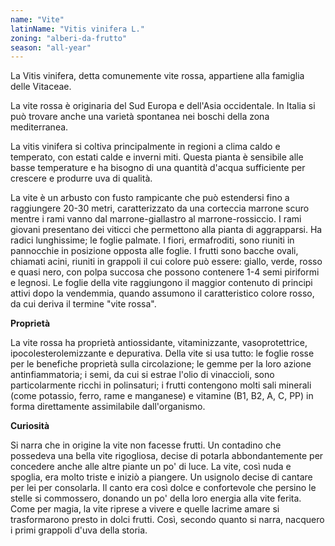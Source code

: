 ```yaml
---
name: "Vite"
latinName: "Vitis vinifera L."
zoning: "alberi-da-frutto"
season: "all-year"
---
```


La Vitis vinifera, detta comunemente vite rossa, appartiene alla
famiglia delle Vitaceae.

La vite rossa è originaria del Sud Europa e dell'Asia occidentale. In
Italia si può trovare anche una varietà spontanea nei boschi della zona
mediterranea.

La vitis vinifera si coltiva principalmente in regioni a clima caldo e
temperato, con estati calde e inverni miti. Questa pianta è sensibile
alle basse temperature e ha bisogno di una quantità d'acqua sufficiente
per crescere e produrre uva di qualità.

La vite è un arbusto con fusto rampicante che può estendersi fino a
raggiungere 20-30 metri, caratterizzato da una corteccia marrone scuro
mentre i rami vanno dal marrone-giallastro al marrone-rossiccio. I rami
giovani presentano dei viticci che permettono alla pianta di
aggrapparsi. Ha radici lunghissime; le foglie palmate. I fiori,
ermafroditi, sono riuniti in pannocchie in posizione opposta alle
foglie. I frutti sono bacche ovali, chiamati acini, riuniti in grappoli
il cui colore può essere: giallo, verde, rosso e quasi nero, con polpa
succosa che possono contenere 1-4 semi piriformi e legnosi. Le foglie
della vite raggiungono il maggior contenuto di principi attivi dopo la
vendemmia, quando assumono il caratteristico colore rosso, da cui deriva
il termine "vite rossa".

**Proprietà**

La vite rossa ha proprietà antiossidante, vitaminizzante,
vasoprotettrice, ipocolesterolemizzante e depurativa. Della vite si usa
tutto: le foglie rosse per le benefiche proprietà sulla circolazione; le
gemme per la loro azione antinfiammatoria; i semi, da cui si estrae
l'olio di vinaccioli, sono particolarmente ricchi in polinsaturi; i
frutti contengono molti sali minerali (come potassio, ferro, rame e
manganese) e vitamine (B1, B2, A, C, PP) in forma direttamente
assimilabile dall'organismo.

**Curiosità**

Si narra che in origine la vite non facesse frutti. Un
contadino che possedeva una bella vite rigogliosa, decise di potarla
abbondantemente per concedere anche alle altre piante un po' di luce. La
vite, così nuda e spoglia, era molto triste e iniziò a piangere. Un
usignolo decise di cantare per lei per consolarla. Il canto era così
dolce e confortevole che persino le stelle si commossero, donando un po'
della loro energia alla vite ferita. Come per magia, la vite riprese a
vivere e quelle lacrime amare si trasformarono presto in dolci frutti.
Così, secondo quanto si narra, nacquero i primi grappoli d'uva della
storia.
